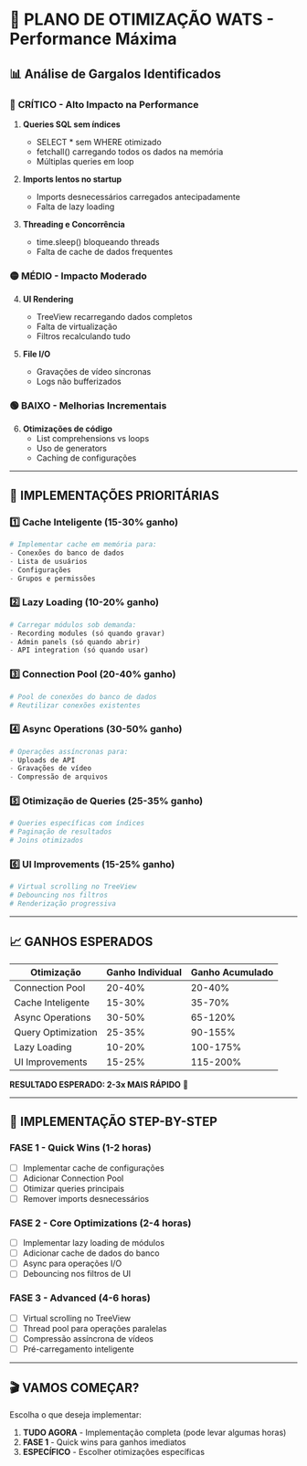 # 🚀 PLANO DE OTIMIZAÇÃO WATS - Performance Máxima

## 📊 Análise de Gargalos Identificados

### 🔴 **CRÍTICO** - Alto Impacto na Performance

1. **Queries SQL sem índices**

   - SELECT \* sem WHERE otimizado
   - fetchall() carregando todos os dados na memória
   - Múltiplas queries em loop

2. **Imports lentos no startup**

   - Imports desnecessários carregados antecipadamente
   - Falta de lazy loading

3. **Threading e Concorrência**
   - time.sleep() bloqueando threads
   - Falta de cache de dados frequentes

### 🟡 **MÉDIO** - Impacto Moderado

4. **UI Rendering**

   - TreeView recarregando dados completos
   - Falta de virtualização
   - Filtros recalculando tudo

5. **File I/O**
   - Gravações de vídeo síncronas
   - Logs não bufferizados

### 🟢 **BAIXO** - Melhorias Incrementais

6. **Otimizações de código**
   - List comprehensions vs loops
   - Uso de generators
   - Caching de configurações

---

## 🎯 IMPLEMENTAÇÕES PRIORITÁRIAS

### 1️⃣ **Cache Inteligente** (15-30% ganho)

```python
# Implementar cache em memória para:
- Conexões do banco de dados
- Lista de usuários
- Configurações
- Grupos e permissões
```

### 2️⃣ **Lazy Loading** (10-20% ganho)

```python
# Carregar módulos sob demanda:
- Recording modules (só quando gravar)
- Admin panels (só quando abrir)
- API integration (só quando usar)
```

### 3️⃣ **Connection Pool** (20-40% ganho)

```python
# Pool de conexões do banco de dados
# Reutilizar conexões existentes
```

### 4️⃣ **Async Operations** (30-50% ganho)

```python
# Operações assíncronas para:
- Uploads de API
- Gravações de vídeo
- Compressão de arquivos
```

### 5️⃣ **Otimização de Queries** (25-35% ganho)

```python
# Queries específicas com índices
# Paginação de resultados
# Joins otimizados
```

### 6️⃣ **UI Improvements** (15-25% ganho)

```python
# Virtual scrolling no TreeView
# Debouncing nos filtros
# Renderização progressiva
```

---

## 📈 GANHOS ESPERADOS

| Otimização         | Ganho Individual | Ganho Acumulado |
| ------------------ | ---------------- | --------------- |
| Connection Pool    | 20-40%           | 20-40%          |
| Cache Inteligente  | 15-30%           | 35-70%          |
| Async Operations   | 30-50%           | 65-120%         |
| Query Optimization | 25-35%           | 90-155%         |
| Lazy Loading       | 10-20%           | 100-175%        |
| UI Improvements    | 15-25%           | 115-200%        |

**RESULTADO ESPERADO: 2-3x MAIS RÁPIDO** 🚀

---

## 🔧 IMPLEMENTAÇÃO STEP-BY-STEP

### FASE 1 - Quick Wins (1-2 horas)

- [ ] Implementar cache de configurações
- [ ] Adicionar Connection Pool
- [ ] Otimizar queries principais
- [ ] Remover imports desnecessários

### FASE 2 - Core Optimizations (2-4 horas)

- [ ] Implementar lazy loading de módulos
- [ ] Adicionar cache de dados do banco
- [ ] Async para operações I/O
- [ ] Debouncing nos filtros de UI

### FASE 3 - Advanced (4-6 horas)

- [ ] Virtual scrolling no TreeView
- [ ] Thread pool para operações paralelas
- [ ] Compressão assíncrona de vídeos
- [ ] Pré-carregamento inteligente

---

## 🎬 VAMOS COMEÇAR?

Escolha o que deseja implementar:

1. **TUDO AGORA** - Implementação completa (pode levar algumas horas)
2. **FASE 1** - Quick wins para ganhos imediatos
3. **ESPECÍFICO** - Escolher otimizações específicas
